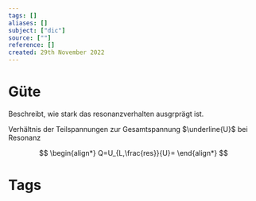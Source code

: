 ```yaml
---
tags: []
aliases: []
subject: ["dic"]
source: [""]
reference: []
created: 29th November 2022
---
```


# Güte
Beschreibt, wie stark das resonanzverhalten ausgrprägt ist.

Verhältnis der Teilspannungen zur Gesamtspannung $\underline{U}$ bei Resonanz


$$
\begin{align*}
Q=U_{L,\frac{res}}{U}=
\end{align*}
$$
# Tags